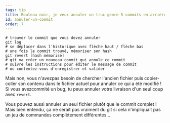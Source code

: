 ```yaml
---
tags: tip
title: Bouleau noir, je veux annuler un truc genre 5 commits en arrière&nbsp;!
id: annuler-un-commit
order: 7
---
```


```git
# trouver le commit que vous devez annuler
git log
# se déplacer dans l'historique avec flèche haut / flèche bas
# une fois le commit trouvé, mémoriser son hash
git revert [hash mémorisé]
# git va créer un nouveau commit qui annule ce commit
# suivre les instructions pour éditer le message de commit
# ou contentez-vous d'enregistrer et valider
```

Mais non, vous n'avezpas besoin de chercher l'ancien fichier puis
copier-coller son contenu dans le fichier actuel pour annuler ce qui a
été modifié&nbsp;! Si vous avezcommité un bug, tu peux annuler votre
livraison d'un seul coup avec `revert`.

Vous pouvez aussi annuler un seul fichier plutôt que le commit
complet&nbsp;! Mais bien entendu, ça ne serait pas vraiment du git si
cela n'impliquait pas un jeu de commandes complètement différentes...
